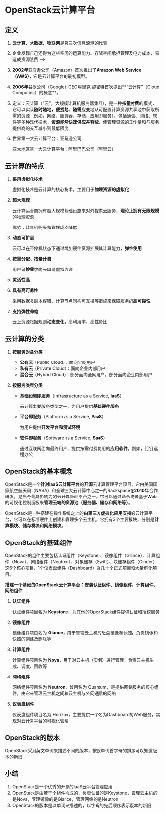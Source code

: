 # OpenStack云计算平台

## 定义

1. **云计算**、**大数据**、**物联网**是第三次信息浪潮的代表

2. 企业发现自己还得为这些空闲的运算能力、存储空间承担管理及电力成本，易造成资源浪费	==>

3. **2002年**亚马逊公司（Amazon）首次推出了**Amazon Web Service（AWS）**，它是云计算平台的最初模型。

4. **2006年**谷歌公司（Google）CEO埃里克·施密特首次提出**“云计算”（Cloud Computing）的概念**。

5. 定义：云计算（“云”，大规模计算机服务器集群），是一种**按量付费**的模式，它可以实现**随时随地，便捷地、随需应变**地从可配置计算资源共享池中获取所需的资源（例如，网络、服务器、存储、应用即服务），包括通信、网络、软件等多种现代技术，**资源能够快速供应并释放**，使管理资源的工作量和与服务提供商的交互减小到最低限度

6. 世界第一大云计算平台：亚马逊公司

   亚太地区第一大云计算平台：阿里巴巴公司（阿里云）

## 云计算的特点

1. **采用虚拟化技术**

   虚拟化技术是云计算的核心技术，主要用于**物理资源的虚拟化**

2. **超大规模**

   云计算运营商拥有超大规模基础设施来对外提供云服务，**理论上拥有无限规模**的物理资源

   优势：让单机购买和管理成本降低

3. **动态可扩展**

   云可以在不停机状态下通过增加硬件资源扩展其计算能力，**弹性使用**

4. **按需分配、按量计费**

   用户可**按需**求向云申请虚拟资源

5. **灵活性高**

6. **具有高可靠性**

   采用数据多副本容错、计算节点同构可互换等措施来保障服务的**高可靠性**

7. **支持弹性伸缩**

   云上资源根据规则**动态变化**，高利用率，高性价比

## 云计算的分类

1. **按服务对象分类**

   - **公有云**（Public Cloud）：面向全网用户
   - **私有云**（Private Cloud）：面向企业内部用户
   - **混合云**（Hybrid Cloud）：部分面向全网用户，部分面向企业内部用户

2. **按服务类型分类**

   - **基础设施即服务**（Infrastructure as a Service, **laaS**）

     云计算主要服务类型之一，为用户提供**基础硬件服务**

   - **平台即服务**（Platform as a Service, **PaaS**）

     为用户提供**开发平台和测试环境**

   - **软件即服务**（Software as a Service, **SaaS**）

     通过互联网面向最终用户，提供按需付费使用的**应用软件**，例如，钉钉远程办公

## OpenStack的基本概念

OpenStack是一个**针对laaS云计算平台**的**开源**云计算管理平台项目。它由美国国家航空航天局（NASA）和全球三大云计算中心之一的Rackspace在**2010年**合作研发，是当今最具影响力的云计算管理平台之一。它可以通过命令或者基于Web的可视化控制面板来**管理云端的资源池（服务器、储存和网络等）**。

OpenStack是一种搭建在操作系统之上的**由第三方虚拟化应用支持**的云计算平台，它可以在标准硬件上创建和管理多个云主机，它拥有3个主要模块，分别是**计算模块、储存模块和网络模块**。

## OpenStack的基础组件

OpenStack的组件主要包括认证组件（Keystone）、镜像组件（Glance）、计算组件（Nova）、网络组件（Neutron）、对象储存（Swift）、块储存组件（Cinder）这6个核心项目，1个仪表盘组件（Dashboard）及几十个正式项目和大量孵化项目。

**搭建一个基础的OpenStack云计算平台：安装认证组件、镜像组件、计算组件、网络组件**

1. **认证组件**

   认证组件项目名为  **Keystone**，为其他的OpenStack组件提供认证和授权服务

2. **镜像组件**

   镜像组件项目名为  **Glance**，用于管理云主机的磁盘镜像和快照，负责镜像和快照的创建及删除等

3. **计算组件**

   计算组件项目名为  **Nova**，用于对云主机（实例）进行管理，负责云主机生成、调度、回收等

4. **网络组件**

   网络组件项目名为  **Neutron**，曾用名为  Quantum，是提供网络服务的核心组件，由它来管理云主机之间和云主机与外网通信的网络

5. **仪表盘组件**

   仪表盘组件项目名为  Horizon，主要提供一个名为Dashboard的Web服务，实现对云计算平台的可视化管理
## OpenStack的版本

OpenStack采用英文单词来描述不同的版本，按照单词首字母的排序可以知道版本的新旧

## 小结

1. OpenStack是一个优秀的开源的laaS云平台管理应用
2. OpenStack是由若干个组件构成的，负责认证的是Keystone，管理云主机的是Nova，管理镜像的是Glance，管理网络的是Neutron
3. OpenStack的版本是以单词来描述的，以字母的先后顺序表示版本的新旧



